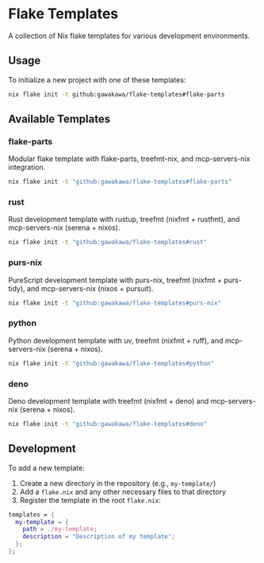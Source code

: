 # Flake Templates

A collection of Nix flake templates for various development environments.

## Usage

To initialize a new project with one of these templates:

```bash
nix flake init -t github:gawakawa/flake-templates#flake-parts
```

## Available Templates

### flake-parts

Modular flake template with flake-parts, treefmt-nix, and mcp-servers-nix integration.

```bash
nix flake init -t "github:gawakawa/flake-templates#flake-parts"
```

### rust

Rust development template with rustup, treefmt (nixfmt + rustfmt), and mcp-servers-nix (serena + nixos).

```bash
nix flake init -t "github:gawakawa/flake-templates#rust"
```

### purs-nix

PureScript development template with purs-nix, treefmt (nixfmt + purs-tidy), and mcp-servers-nix (nixos + pursuit).

```bash
nix flake init -t "github:gawakawa/flake-templates#purs-nix"
```

### python

Python development template with uv, treefmt (nixfmt + ruff), and mcp-servers-nix (serena + nixos).

```bash
nix flake init -t "github:gawakawa/flake-templates#python"
```

### deno

Deno development template with treefmt (nixfmt + deno) and mcp-servers-nix (serena + nixos).

```bash
nix flake init -t "github:gawakawa/flake-templates#deno"
```

## Development

To add a new template:

1. Create a new directory in the repository (e.g., `my-template/`)
2. Add a `flake.nix` and any other necessary files to that directory
3. Register the template in the root `flake.nix`:

```nix
templates = {
  my-template = {
    path = ./my-template;
    description = "Description of my template";
  };
};
```
